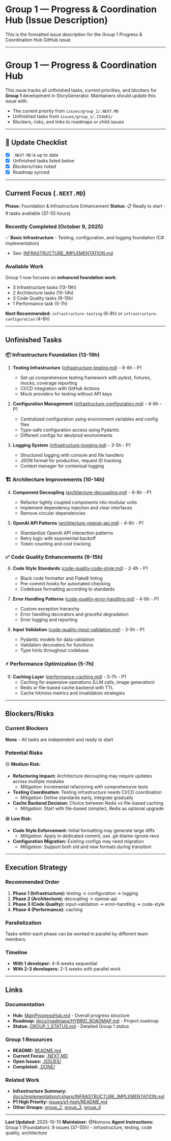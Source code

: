 # Group 1 — Progress & Coordination Hub (Issue Description)

This is the formatted issue description for the Group 1 Progress & Coordination Hub GitHub issue.

---

# Group 1 — Progress & Coordination Hub

This issue tracks all unfinished tasks, current priorities, and blockers for **Group 1** development in StoryGenerator. Maintainers should update this issue with:
- The current priority from `issues/group_1/.NEXT.MD`
- Unfinished tasks from `issues/group_1/.ISSUES/`
- Blockers, risks, and links to roadmaps or child issues

---

## 📅 Update Checklist
- [x] `.NEXT.MD` is up to date
- [x] Unfinished tasks listed below
- [x] Blockers/risks noted
- [x] Roadmap synced

---

## Current Focus (`.NEXT.MD`)

**Phase:** Foundation & Infrastructure Enhancement
**Status:** 📋 Ready to start - 9 tasks available (37-55 hours)

### Recently Completed (October 9, 2025)
✅ **Basic Infrastructure** - Testing, configuration, and logging foundation (C# implementation)
- See: [INFRASTRUCTURE_IMPLEMENTATION.md](docs/implementation/csharp/INFRASTRUCTURE_IMPLEMENTATION.md)

### Available Work
Group 1 now focuses on **enhanced foundation work**:
- 3 Infrastructure tasks (13-19h)
- 2 Architecture tasks (10-14h)
- 3 Code Quality tasks (9-15h)
- 1 Performance task (5-7h)

**Next Recommended:** `infrastructure-testing` (6-8h) or `infrastructure-configuration` (4-6h)

---

## Unfinished Tasks

### 📦 Infrastructure Foundation (13-19h)

1. **Testing Infrastructure** ([infrastructure-testing.md](issues/group_1/.ISSUES/infrastructure-testing.md)) - 6-8h - P1
   - Set up comprehensive testing framework with pytest, fixtures, mocks, coverage reporting
   - CI/CD integration with GitHub Actions
   - Mock providers for testing without API keys

2. **Configuration Management** ([infrastructure-configuration.md](issues/group_1/.ISSUES/infrastructure-configuration.md)) - 4-6h - P1
   - Centralized configuration using environment variables and config files
   - Type-safe configuration access using Pydantic
   - Different configs for dev/prod environments

3. **Logging System** ([infrastructure-logging.md](issues/group_1/.ISSUES/infrastructure-logging.md)) - 3-5h - P1
   - Structured logging with console and file handlers
   - JSON format for production, request ID tracking
   - Context manager for contextual logging

### 🏗️ Architecture Improvements (10-14h)

4. **Component Decoupling** ([architecture-decoupling.md](issues/group_1/.ISSUES/architecture-decoupling.md)) - 6-8h - P1
   - Refactor tightly coupled components into modular units
   - Implement dependency injection and clear interfaces
   - Remove circular dependencies

5. **OpenAI API Patterns** ([architecture-openai-api.md](issues/group_1/.ISSUES/architecture-openai-api.md)) - 4-6h - P1
   - Standardize OpenAI API interaction patterns
   - Retry logic with exponential backoff
   - Token counting and cost tracking

### ✅ Code Quality Enhancements (9-15h)

6. **Code Style Standards** ([code-quality-code-style.md](issues/group_1/.ISSUES/code-quality-code-style.md)) - 2-4h - P1
   - Black code formatter and Flake8 linting
   - Pre-commit hooks for automated checking
   - Codebase formatting according to standards

7. **Error Handling Patterns** ([code-quality-error-handling.md](issues/group_1/.ISSUES/code-quality-error-handling.md)) - 4-6h - P1
   - Custom exception hierarchy
   - Error handling decorators and graceful degradation
   - Error logging and reporting

8. **Input Validation** ([code-quality-input-validation.md](issues/group_1/.ISSUES/code-quality-input-validation.md)) - 3-5h - P1
   - Pydantic models for data validation
   - Validation decorators for functions
   - Type hints throughout codebase

### ⚡ Performance Optimization (5-7h)

9. **Caching Layer** ([performance-caching.md](issues/group_1/.ISSUES/performance-caching.md)) - 5-7h - P1
   - Caching for expensive operations (LLM calls, image generation)
   - Redis or file-based cache backend with TTL
   - Cache hit/miss metrics and invalidation strategies

---

## Blockers/Risks

### Current Blockers
**None** - All tasks are independent and ready to start

### Potential Risks

🟡 **Medium Risk:**
- **Refactoring Impact:** Architecture decoupling may require updates across multiple modules
  - *Mitigation:* Incremental refactoring with comprehensive tests
- **Testing Coordination:** Testing infrastructure needs CI/CD coordination
  - *Mitigation:* Define standards early, integrate gradually
- **Cache Backend Decision:** Choice between Redis vs file-based caching
  - *Mitigation:* Start with file-based (simpler), Redis as optional upgrade

🟢 **Low Risk:**
- **Code Style Enforcement:** Initial formatting may generate large diffs
  - *Mitigation:* Apply in dedicated commit, use .git-blame-ignore-revs
- **Configuration Migration:** Existing configs may need migration
  - *Mitigation:* Support both old and new formats during transition

---

## Execution Strategy

### Recommended Order
1. **Phase 1 (Infrastructure):** testing → configuration → logging
2. **Phase 2 (Architecture):** decoupling → openai-api
3. **Phase 3 (Code Quality):** input-validation → error-handling → code-style
4. **Phase 4 (Performance):** caching

### Parallelization
Tasks within each phase can be worked in parallel by different team members.

### Timeline
- **With 1 developer:** 4-6 weeks sequential
- **With 2-3 developers:** 2-3 weeks with parallel work

---

## Links

### Documentation
- **Hub:** [MainProgressHub.md](../../MainProgressHub.md) - Overall progress structure
- **Roadmap:** [docs/roadmaps/HYBRID_ROADMAP.md](../../docs/roadmaps/HYBRID_ROADMAP.md) - Project roadmap
- **Status:** [GROUP_1_STATUS.md](GROUP_1_STATUS.md) - Detailed Group 1 status

### Group 1 Resources
- **README:** [README.md](README.md)
- **Current Focus:** [.NEXT.MD](.NEXT.MD)
- **Open Issues:** [.ISSUES/](.ISSUES/)
- **Completed:** [.DONE/](.DONE/)

### Related Work
- **Infrastructure Summary:** [docs/implementation/csharp/INFRASTRUCTURE_IMPLEMENTATION.md](../../docs/implementation/csharp/INFRASTRUCTURE_IMPLEMENTATION.md)
- **P1 High Priority:** [issues/p1-high/README.md](../p1-high/README.md)
- **Other Groups:** [group_2](../group_2/), [group_3](../group_3/), [group_4](../group_4/)

---

**Last Updated:** 2025-10-10
**Maintainer:** @Nomoos
**Agent Instructions:** Group 1 (Foundation): 9 issues (37-55h) - infrastructure, testing, code quality, architecture
